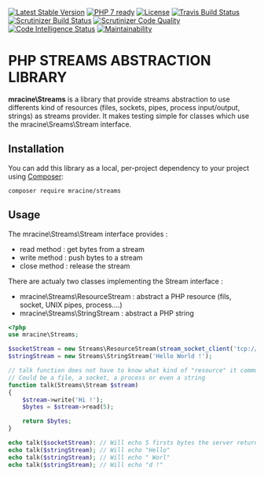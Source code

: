 [![Latest Stable Version](https://poser.pugx.org/mracine/php-streams/v/stable)](https://packagist.org/packages/mracine/php-streams)
[![PHP 7 ready](https://php7ready.timesplinter.ch/matracine/php-streams/master/badge.svg)](https://travis-ci.org/matracine/php-streams)
[![License](https://poser.pugx.org/mracine/php-streams/license)](https://packagist.org/packages/mracine/php-streams)
[![Travis Build Status](https://travis-ci.org/matracine/php-streams.svg?branch=master)](https://travis-ci.org/matracine/php-streams)
[![Scrutinizer Build Status](https://scrutinizer-ci.com/g/matracine/php-streams/badges/build.png?b=master)](https://scrutinizer-ci.com/g/matracine/php-streams/build-status/master)
[![Scrutinizer Code Quality](https://scrutinizer-ci.com/g/matracine/php-streams/badges/quality-score.png?b=master)](https://scrutinizer-ci.com/g/matracine/php-streams/?branch=master)
[![Code Intelligence Status](https://scrutinizer-ci.com/g/matracine/php-streams/badges/code-intelligence.svg?b=master)](https://scrutinizer-ci.com/code-intelligence)
[![Maintainability](https://api.codeclimate.com/v1/badges/e6d172b10c3f12e1bb35/maintainability)](https://codeclimate.com/github/matracine/php-streams/maintainability)

# PHP STREAMS ABSTRACTION LIBRARY

**mracine\Streams** is a library that provide streams abstraction to use differents kind of resources (files, sockets, pipes, process input/output, strings) as streams provider. It makes testing simple for classes which use the mracine\Sreams\Stream interface.

## Installation

You can add this library as a local, per-project dependency to your project using [Composer](https://getcomposer.org/):

    composer require mracine/streams

## Usage

The mracine\Streams\Stream interface provides :

 - read method : get bytes from a stream
 - write method : push bytes to a stream
 - close method : release the stream

There are actualy two classes implementing the Stream interface :

- mracine\Streams\ResourceStream : abstract a PHP resource (fils, socket, UNIX pipes, process....)
- mracine\Streams\StringStream : abstract a PHP string

```php
<?php
use mracine\Streams;

$socketStream = new Streams\ResourceStream(stream_socket_client('tcp://'.$serverIP.':'.$serverPort));
$stringStream = new Streams\StringStream('Hello World !');

// talk function does not have to know what kind of "resource" it communicate with
// Could be a file, a socket, a process or even a string 
function talk(Streams\Stream $stream)
{
    $stream->write('Hi !');
    $bytes = $stream->read(5);

    return $bytes;
}

echo talk($socketStream): // Will echo 5 firsts bytes the server returned
echo talk($stringStream); // Will echo "Hello"
echo talk($stringStream); // Will echo " Worl"
echo talk($stringStream); // Will echo "d !"


```
